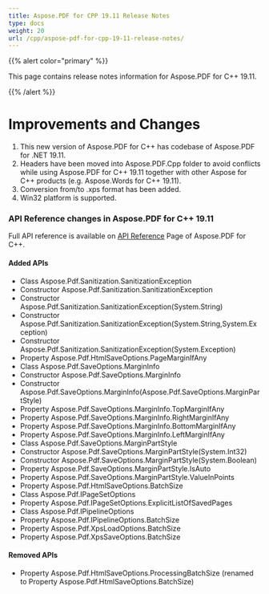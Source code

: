 ```yaml
---
title: Aspose.PDF for CPP 19.11 Release Notes
type: docs
weight: 20
url: /cpp/aspose-pdf-for-cpp-19-11-release-notes/
---
```


{{% alert color="primary" %}} 

This page contains release notes information for Aspose.PDF for C++ 19.11.

{{% /alert %}} 
# **Improvements and Changes**
1. This new version of Aspose.PDF for C++ has codebase of Aspose.PDF for .NET 19.11.
1. Headers have been moved into Aspose.PDF.Cpp folder to avoid conflicts while using Aspose.PDF for C++ 19.11 together with other Aspose for C++ products (e.g. Aspose.Words for C++ 19.11).
1. Conversion from/to .xps format has been added.
1. Win32 platform is supported.
### **API Reference changes in Aspose.PDF for C++ 19.11**
Full API reference is available on [API Reference](https://apireference.aspose.com/cpp/pdf/) Page of Aspose.PDF for C++.
#### **Added APIs**
- Class Aspose.Pdf.Sanitization.SanitizationException
- Constructor Aspose.Pdf.Sanitization.SanitizationException
- Constructor Aspose.Pdf.Sanitization.SanitizationException(System.String)
- Constructor Aspose.Pdf.Sanitization.SanitizationException(System.String,System.Exception)
- Constructor Aspose.Pdf.Sanitization.SanitizationException(System.Exception)
- Property Aspose.Pdf.HtmlSaveOptions.PageMarginIfAny
- Class Aspose.Pdf.SaveOptions.MarginInfo
- Constructor Aspose.Pdf.SaveOptions.MarginInfo
- Constructor Aspose.Pdf.SaveOptions.MarginInfo(Aspose.Pdf.SaveOptions.MarginPartStyle)
- Property Aspose.Pdf.SaveOptions.MarginInfo.TopMarginIfAny
- Property Aspose.Pdf.SaveOptions.MarginInfo.RightMarginIfAny
- Property Aspose.Pdf.SaveOptions.MarginInfo.BottomMarginIfAny
- Property Aspose.Pdf.SaveOptions.MarginInfo.LeftMarginIfAny
- Class Aspose.Pdf.SaveOptions.MarginPartStyle
- Constructor Aspose.Pdf.SaveOptions.MarginPartStyle(System.Int32)
- Constructor Aspose.Pdf.SaveOptions.MarginPartStyle(System.Boolean)
- Property Aspose.Pdf.SaveOptions.MarginPartStyle.IsAuto
- Property Aspose.Pdf.SaveOptions.MarginPartStyle.ValueInPoints
- Property Aspose.Pdf.HtmlSaveOptions.BatchSize
- Class Aspose.Pdf.IPageSetOptions
- Property Aspose.Pdf.IPageSetOptions.ExplicitListOfSavedPages
- Class Aspose.Pdf.IPipelineOptions
- Property Aspose.Pdf.IPipelineOptions.BatchSize
- Property Aspose.Pdf.XpsLoadOptions.BatchSize
- Property Aspose.Pdf.XpsSaveOptions.BatchSize
#### **Removed APIs**
- Property Aspose.Pdf.HtmlSaveOptions.ProcessingBatchSize (renamed to Property Aspose.Pdf.HtmlSaveOptions.BatchSize)
